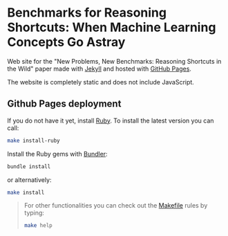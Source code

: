 # Benchmarks for Reasoning Shortcuts: When Machine Learning Concepts Go Astray

Web site for the "New Problems, New Benchmarks: Reasoning Shortcuts in the Wild" paper made with [Jekyll](https://jekyllrb.com/) and hosted with [GitHub Pages](https://pages.github.com/).

The website is completely static and does not include JavaScript.

## Github Pages deployment

If you do not have it yet, install [Ruby](https://www.ruby-lang.org/en/). To install the latest version you can call:

```bash
make install-ruby
```

Install the Ruby gems with [Bundler](https://bundler.io/):

```bash
bundle install
```

or alternatively:

```bash
make install
```

> For other functionalities you can check out the [Makefile](Makefile) rules by typing:
> ```bash
> make help
> ```
